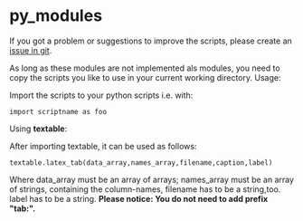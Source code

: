 # py_modules
If you got a problem or suggestions to improve the scripts, please create an [issue in git](https://github.com/Julian-Hochhaus/py_modules/issues).

As long as these modules are not implemented als modules, you need to copy the scripts you like to use in your current working directory.
Usage:

Import the scripts to your python scripts i.e. with:

    import scriptname as foo



Using **textable**:

After importing textable, it can be used as follows:

    textable.latex_tab(data_array,names_array,filename,caption,label)

Where data_array must be an array of arrays; names_array must be an array of strings, containing the column-names, filename has to be a string,too.
label has to be a string. **Please notice: You do not need to add prefix "tab:".** 
